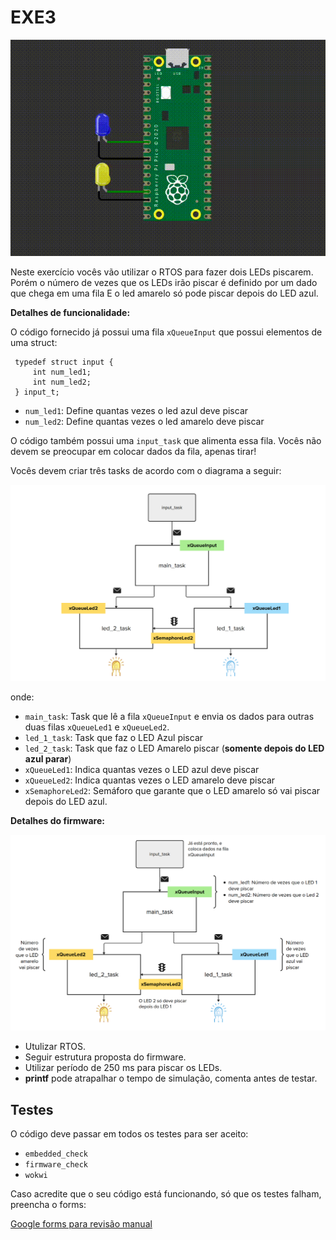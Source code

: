 # EXE3

![](imgs/exe3.gif)

Neste exercício vocês vão utilizar o RTOS para fazer dois LEDs piscarem. Porém o número de vezes que os LEDs irão piscar é definido por um dado que chega em uma fila E o led amarelo só pode piscar depois do LED azul.


**Detalhes de funcionalidade:**

O código fornecido já possui uma fila `xQueueInput` que possui elementos de uma struct: 

```
 typedef struct input {
     int num_led1;
     int num_led2;
 } input_t;
```

- `num_led1`: Define quantas vezes o led azul deve piscar
- `num_led2`: Define quantas vezes o led amarelo deve piscar

O código também possui uma `input_task` que alimenta essa fila. Vocês não devem se preocupar em colocar dados da fila, apenas tirar!

Vocês devem criar três tasks de acordo com o diagrama a seguir:

![](imgs/diagrama2.png)

onde:

- `main_task`: Task que lê a fila `xQueueInput` e envia os dados para outras duas filas `xQueueLed1` e `xQueueLed2`.
- `led_1_task`: Task que faz o LED Azul piscar
- `led_2_task`: Task que faz o LED Amarelo piscar (**somente depois do LED azul parar**)
- `xQueueLed1`: Indica quantas vezes o LED azul deve piscar
- `xQueueLed2`: Indica quantas vezes o LED amarelo deve piscar
- `xSemaphoreLed2`: Semáforo que garante que o LED amarelo só vai piscar depois do LED azul.

**Detalhes do firmware:**

![](imgs/diagrama.png)

- Utulizar RTOS.
- Seguir estrutura proposta do firmware.
- Utilizar período de 250 ms para piscar os LEDs.
- **printf** pode atrapalhar o tempo de simulação, comenta antes de testar.

## Testes

O código deve passar em todos os testes para ser aceito:

- `embedded_check`
- `firmware_check`
- `wokwi`

Caso acredite que o seu código está funcionando, só que os testes falham, preencha o forms:

[Google forms para revisão manual](https://docs.google.com/forms/d/e/1FAIpQLSdikhET4iqFwkOKmgD-G6Ri-2kCdhDLndlFWXdfdcuDfPnYHw/viewform?usp=dialog)
